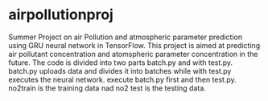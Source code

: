 # airpollutionproj
Summer Project on air Pollution and atmospheric parameter prediction using GRU neural network in TensorFlow.
This project is aimed at predicting air pollutant concentration and atomspheric parameter concentration in the future.
The code is divided into two parts batch.py and with test.py.
batch.py uploads data and divides it into batches while with test.py executes the neural network.
execute batch.py first and then test.py.
no2train is the training data nad no2 test is the testing data.



